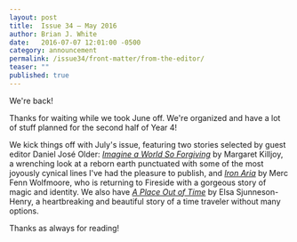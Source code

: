 ```yaml
---
layout: post
title:  Issue 34 — May 2016
author: Brian J. White
date:   2016-07-07 12:01:00 -0500
category: announcement
permalink: /issue34/front-matter/from-the-editor/
teaser: ""
published: true
---
```


We're back!

Thanks for waiting while we took June off. We're organized and have a lot of stuff planned for the second half of Year 4!

We kick things off with July's issue, featuring two stories selected by guest editor Daniel José Older: [_Imagine a World So Forgiving_](/issue34/chapter/imagine-a-world-so-forgiving/) by Margaret Killjoy, a wrenching look at a reborn earth punctuated with some of the most joyously cynical lines I've had the pleasure to publish, and [_Iron Aria_](/issue34/chapter/iron-aria/) by Merc Fenn Wolfmoore, who is returning to Fireside with a gorgeous story of magic and identity. We also have [_A Place Out of Time_](/issue34/chapter/a-place-out-of-time/) by Elsa Sjunneson-Henry, a heartbreaking and beautiful story of a time traveler without many options.

Thanks as always for reading!
